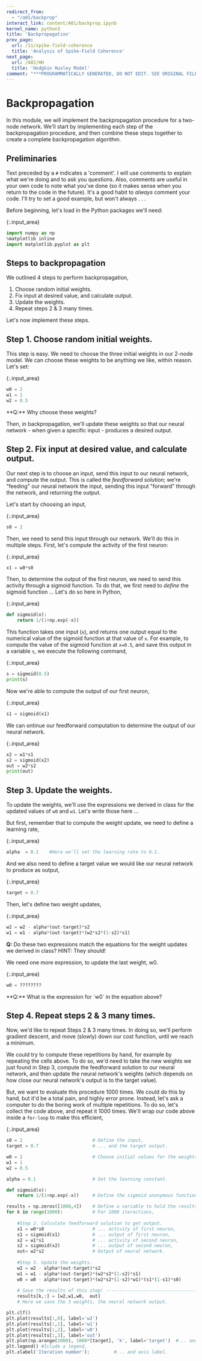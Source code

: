 ```yaml
---
redirect_from:
  - "/a01/backprop"
interact_link: content/A01/backprop.ipynb
kernel_name: python3
title: 'Backpropagation'
prev_page:
  url: /11/spike-field-coherence
  title: 'Analysis of Spike-Field Coherence'
next_page:
  url: /A02/HH
  title: 'Hodgkin Huxley Model'
comment: "***PROGRAMMATICALLY GENERATED, DO NOT EDIT. SEE ORIGINAL FILES IN /content***"
---
```


# Backpropagation

In this module, we will implement the backpropagation procedure for a two-node network. We'll start by implementing each step of the backpropagation procedure, and then combine these steps together to create a complete backpropagation algorithm.

##  Preliminaries
Text preceded by a `#` indicates a 'comment'.  I will use comments to explain what we're doing and to ask you questions.  Also, comments are useful in your own code to note what you've done (so it makes sense when you return to the code in the future).  It's a good habit to *always* comment your code.  I'll try to set a good example, but won't always . . . 

Before beginning, let's load in the Python packages we'll need:



{:.input_area}
```python
import numpy as np
%matplotlib inline
import matplotlib.pyplot as plt
```


##  Steps to backpropagation

We outlined 4 steps to perform backpropagation,

   1. Choose random initial weights.
   2. Fix input at desired value, and calculate output.
   3. Update the weights.
   4. Repeat steps 2 & 3 many times.

Let's now implement these steps.

## Step 1. Choose random initial weights.
  This step is easy. We need to choose the three initial weights in our
  2-node model.  We can choose these weights to be anything we like,
  within reason.  Let's set:



{:.input_area}
```python
w0 = 2
w1 = 1
w2 = 0.5
```


<div class="alert alert-block alert-info">
**Q:**  Why choose these weights?
</div>

Then, in backpropagation, we'll update these weights so that our neural
network - when given a specific input - produces a desired output.

## Step 2.  Fix input at desired value, and calculate output.
  Our next step is to choose an input, send this input to our neural
  network, and compute the output.  This is called the *feedforward
  solution*; we're "feeding" our neural network the input, sending this
  input "forward" through the network, and returning the output.

  Let's start by choosing an input,



{:.input_area}
```python
s0 = 2
```


  Then, we need to send this input through our network. We'll do this in
  multiple steps.  First, let's compute the activity of the first neuron:



{:.input_area}
```python
x1 = w0*s0
```


  Then, to determine the output of the first neuron, we need to send this
  activity through a sigmoid function.  To do that, we first need to
  *define* the sigmoid function ... Let's do so here in Python,



{:.input_area}
```python
def sigmoid(x):
    return 1/(1+np.exp(-x))
```


  This function takes one input (`x`), and returns one output equal to the numerical
  value of the sigmoid function at that value of `x`. For example, to
  compute the value of the sigmoid function at `x=0.5`, and save this output
  in a variable `s`, we execute the following command,



{:.input_area}
```python
s = sigmoid(0.5)
print(s)
```


Now we're able to compute the output of our first neuron,



{:.input_area}
```python
s1 = sigmoid(x1)
```


We can ontinue our feedforward computation to determine the output of our neural network.



{:.input_area}
```python
x2 = w1*s1
s2 = sigmoid(x2)
out = w2*s2
print(out)
```


## Step 3.  Update the weights.
 To update the weights, we'll use the expressions we derived in class 
 for the updated values of `w0` and `w1`.  Let's write those here ...

 But first, remember that to compute the weight update, we need to define
 a learning rate,



{:.input_area}
```python
alpha  = 0.1    #Here we'll set the learning rate to 0.1.
```


And we also need to define a target value we would like our neural network to produce as output,



{:.input_area}
```python
target = 0.7
```


Then, let's define two weight updates,



{:.input_area}
```python
w2 = w2 - alpha*(out-target)*s2
w1 = w1 - alpha*(out-target)*(w2*s2*(1-s2)*s1)
```


<div class="alert alert-block alert-info">

**Q:**  Do these two expressions match the equations for the weight updates we derived in class?  HINT: They should!
</div>

We need one more expression, to update the last weight, w0.



{:.input_area}
```python
w0 = ????????
```


<div class="alert alert-block alert-info">
**Q:** What is the expression for `w0` in the equation above?
</div>

## Step 4.  Repeat steps 2 & 3 many times.
 Now, we'd like to repeat Steps 2 & 3 many times. In doing so, we'll
 perform gradient descent, and move (slowly) down our cost function,
 until we reach a minimum.

 We could try to compute these repetitions by hand, for example by repeating
 the cells above. To do so, we'd need to take the new weights we just
 found in Step 3, compute the feedforward solution to our neural network,
 and then update the neural network's weights (which depends on how close
 our neural network's output is to the target value).

 But, we want to evaluate this procedure 1000 times. We could do this by
 hand, but it'd be a total pain, and highly error prone. Instead, let's
 ask a computer to do the boring work of multiple repetitions. To do so,
 let's collect the code above, and repeat it 1000 times. We'll wrap our
 code above inside a `for-loop` to make this efficient,




{:.input_area}
```python
s0 = 2                          # Define the input,
target = 0.7                    # ... and the target output.

w0 = 2                          # Choose initial values for the weights.
w1 = 1
w2 = 0.5

alpha = 0.1                     # Set the learning constant.

def sigmoid(x):
    return 1/(1+np.exp(-x))     # Define the sigmoid anonymous function.

results = np.zeros([1000,4])    # Define a variable to hold the results of each iteration.    
for k in range(1000):           # For 1000 iteractions,
    
    #Step 2. Calculate feedforward solution to get output.
    x1 = w0*s0                  # ... activity of first neuron,
    s1 = sigmoid(x1)            # ... output of first neuron,
    x2 = w1*s1                  # ... activity of second neuron,
    s2 = sigmoid(x2)            # ... output of second neuron,
    out= w2*s2                  # Output of neural network.
    
    #Step 3. Update the weights.
    w2 = w2 - alpha*(out-target)*s2
    w1 = w1 - alpha*(out-target)*(w2*s2*(1-s2)*s1)
    w0 = w0 - alpha*(out-target)*(w2*s2*(1-s2)*w1)*(s1*(1-s1)*s0)
    
    # Save the results of this step! --------------------------------------
    results[k,:] = [w2,w1,w0,  out]
    # Here we save the 3 weights, the neural network output.

plt.clf()
plt.plot(results[:,0], label='w2')
plt.plot(results[:,1], label='w1')
plt.plot(results[:,2], label='w0')
plt.plot(results[:,3], label='out')
plt.plot(np.arange(1000), 1000*[target], 'k', label='target')  #... and plot the *target*.
plt.legend() #Iclude a legend,
plt.xlabel('Iteration number');         #... and axis label.
```

